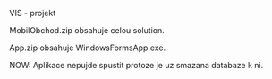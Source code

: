 VIS - projekt

MobilObchod.zip obsahuje celou solution.

App.zip obsahuje WindowsFormsApp.exe.

NOW: Aplikace nepujde spustit protoze je uz smazana databaze k ni.


